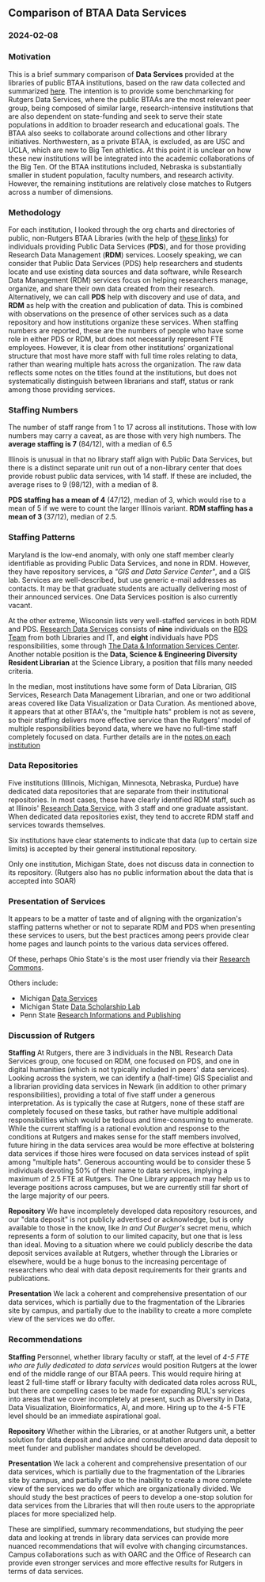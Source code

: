 ## Comparison of BTAA Data Services

### 2024-02-08

### Motivation

This is a brief summary comparison of **Data Services** provided at the libraries of public BTAA institutions, based on the raw data collected and summarized [here](https://github.com/ryandata/BTAAreview/blob/main/data_services.md). The intention is to provide some benchmarking for Rutgers Data Services, where the public BTAAs are the most relevant peer group, being composed of similar large, research-intensive institutions that are also dependent on state-funding and seek to serve their state populations in addition to broader research and educational goals. The BTAA also seeks to collaborate around collections and other library initiatives. Northwestern, as a private BTAA, is excluded, as are USC and UCLA, which are new to Big Ten athletics. At this point it is unclear on how these new institutions will be integrated into the academic collaborations of the Big Ten.  Of the BTAA institutions included, Nebraska is substantially smaller in student population, faculty numbers, and research activity. However, the remaining institutions are relatively close matches to Rutgers across a number of dimensions.

### Methodology

For each institution, I looked through the org charts and directories of public, non-Rutgers BTAA Libraries (with the help of [these links](https://github.com/ryandata/BTAAreview/tree/main)) for individuals providing Public Data Services (**PDS**), and for those providing Research Data Management (**RDM**) services.  Loosely speaking, we can consider that Public Data Services (PDS) help researchers and students locate and use existing data sources and data software, while Research Data Management (RDM) services focus on helping researchers manage, organize, and share their own data created from their research. Alternatively, we can call **PDS** help with discovery and use of data, and **RDM** as help with the creation and publication of data.  This is combined with observations on the presence of other services such as a data repository and how institutions organize these services. When staffing numbers are reported, these are the numbers of people who have some role in either PDS or RDM, but does not necessarily represent FTE employees. However, it is clear from other institutions' organizational structure that most have more staff with full time roles relating to data, rather than wearing multiple hats across the organization.  The raw data reflects some notes on the titles found at the institutions, but does not systematically distinguish between librarians and staff, status or rank among those providing services.

### Staffing Numbers

The number of staff range from 1 to 17 across all institutions. Those with low numbers may carry a caveat, as are those with very high numbers.  The **average staffing is 7** (84/12), with a median of 6.5

Illinois is unusual in that no library staff align with Public Data Services, but there is a distinct separate unit run out of a non-library center that does provide robust public data services, with 14 staff.  If these are included, the average rises to 9 (98/12), with a median of 8.

**PDS staffing has a mean of 4** (47/12), median of 3, which would rise to a mean of 5 if we were to count the larger Illinois variant.
**RDM staffing has a mean of 3** (37/12), median of 2.5.

### Staffing Patterns

Maryland is the low-end anomaly, with only one staff member clearly identifiable as providing Public Data Services, and none in RDM. However, they have repository services, a _"GIS and Data Service Center"_, and a GIS lab. Services are well-described, but use generic e-mail addresses as contacts. It may be that graduate students are actually delivering most of their announced services.  One Data Services position is also currently vacant.

At the other extreme, Wisconsin lists very well-staffed services in both RDM and PDS. [Research Data Services](https://researchdata.wisc.edu/) consists of **nine** individuals on the [RDS Team](https://researchdata.wisc.edu/rds-team/) from both Libraries and IT, and **eight** individuals have PDS responsibilities, some through [The Data & Information Services Center](https://www.disc.wisc.edu/).  Another notable position is the **Data, Science & Engineering Diversity Resident Librarian** at the Science Library, a position that fills many needed criteria.

In the median, most institutions have some form of Data Librarian, GIS Services, Research Data Management Librarian, and one or two additional areas covered like Data Visualization or Data Curation. As mentioned above, it appears that at other BTAA's, the "multiple hats" problem is not as severe, so their staffing delivers more effective service than the Rutgers' model of multiple responsibilities beyond data, where we have no full-time staff completely focused on data. Further details are in the [notes on each institution](https://github.com/ryandata/BTAAreview/blob/main/data_services.md)

### Data Repositories

Five institutions (Illinois, Michigan, Minnesota, Nebraska, Purdue) have dedicated data repositories that are separate from their institutional repositories. In most cases, these have clearly identified RDM staff, such as at Illinois' [Research Data Service](https://researchdataservice.illinois.edu/), with 3 staff and one graduate assistant. When dedicated data repositories exist, they tend to accrete RDM staff and services towards themselves.

Six institutions have clear statements to indicate that data (up to certain size limits) is accepted by their general institutional repository.

Only one institution, Michigan State, does not discuss data in connection to its repository. (Rutgers also has no public information about the data that is accepted into SOAR)

### Presentation of Services

It appears to be a matter of taste and of aligning with the organization's staffing patterns whether or not to separate RDM and PDS when presenting these services to users, but the best practices among peers provide clear home pages and launch points to the various data services offered.

Of these, perhaps Ohio State's is the most user friendly via their [Research Commons](https://library.osu.edu/researchcommons).

Others include:

 - Michigan [Data Services](https://lib.umich.edu/research-and-scholarship/data-services)
 - Michigan State [Data Scholarship Lab](https://lib.msu.edu/dsl/)
 - Penn State [Research Informations and Publishing](https://libraries.psu.edu/about/departments/research-informatics-and-publishing)

### Discussion of Rutgers

**Staffing** At Rutgers, there are 3 individuals in the NBL Research Data Services group, one focused on RDM, one focused on PDS, and one in digital humanities (which is not typically included in peers' data services).  Looking across the system, we can identify a (half-time) GIS Specialist and a librarian providing data services in Newark (in addition to other primary responsibilities), providing a total of five staff under a generous interpretation. As is typically the case at Rutgers, none of these staff are completely focused on these tasks, but rather have multiple additional responsibilities which would be tedious and time-consuming to enumerate. While the current staffing is a rational evolution and response to the conditions at Rutgers and makes sense for the staff members involved, future hiring in the data services area would be more effective at bolstering data services if those hires were focused on data services instead of split among "multiple hats".  Generous accounting would be to consider these 5 individuals devoting 50% of their name to data services, implying a maximum of 2.5 FTE at Rutgers.  The One Library approach may help us to leverage positions across campuses, but we are currently still far short of the large majority of our peers.

**Repository** We have incompletely developed data repository resources, and our "data deposit" is not publicly advertised or acknowledge, but is only available to those in the know, like _In and Out Burger's_ secret menu, which represents a form of solution to our limited capacity, but one that is less than ideal. Moving to a situation where we could publicly describe the data deposit services available at Rutgers, whether through the Libraries or elsewhere, would be a huge bonus to the increasing percentage of researchers who deal with data deposit requirements for their grants and publications.

**Presentation** We lack a coherent and comprehensive presentation of our data services, which is partially due to the fragmentation of the Libraries site by campus, and partially due to the inability to create a more complete view of the services we do offer.

### Recommendations

**Staffing** Personnel, whether library faculty or staff, at the level of *4-5 FTE who are fully dedicated to data services* would position Rutgers at the lower end of the middle range of our BTAA peers.  This would require hiring at least 2 full-time staff or library faculty with dedicated data roles across RUL, but there are compelling cases to be made for expanding RUL's services into areas that we cover incompletely at present, such as Diversity in Data, Data Visualization, Bioinformatics, AI, and more.  Hiring up to the 4-5 FTE level should be an immediate aspirational goal.

**Repository** Whether within the Libraries, or at another Rutgers unit, a better solution for data deposit and advice and consultation around data deposit to meet funder and publisher mandates should be developed.

**Presentation** We lack a coherent and comprehensive presentation of our data services, which is partially due to the fragmentation of the Libraries site by campus, and partially due to the inability to create a more complete view of the services we do offer which are organizationally divided. We should study the best practices of peers to develop a one-stop solution for data services from the Libraries that will then route users to the appropriate places for more specialized help.

These are simplified, summary recommendations, but studying the peer data and looking at trends in library data services can provide more nuanced recommendations that will evolve with changing circumstances.  Campus collaborations such as with OARC and the Office of Research can provide even stronger services and more effective results for Rutgers in terms of data services.
